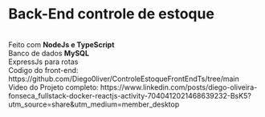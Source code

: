 <h1>Back-End controle de estoque</h1><br>
Feito com <b>NodeJs e TypeScript</b><br>
Banco de dados <b>MySQL</b><br>
ExpressJs para rotas<br>
Codigo do front-end: https://github.com/Diego0liver/ControleEstoqueFrontEndTs/tree/main<br>
Video do Projeto completo: https://www.linkedin.com/posts/diego-oliveira-fonseca_fullstack-docker-reactjs-activity-7040412021468639232-BsK5?utm_source=share&utm_medium=member_desktop

